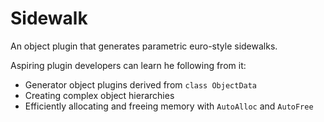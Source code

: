 # Sidewalk #

An object plugin that generates parametric euro-style sidewalks.

Aspiring plugin developers can learn he following from it:
* Generator object plugins derived from `class ObjectData`
* Creating complex object hierarchies
* Efficiently allocating and freeing memory with `AutoAlloc` and `AutoFree`
